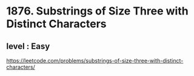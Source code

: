# 1876. Substrings of Size Three with Distinct Characters
## level : Easy
https://leetcode.com/problems/substrings-of-size-three-with-distinct-characters/
